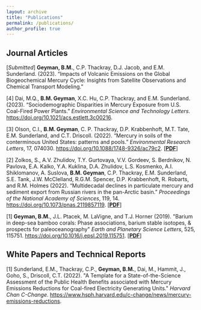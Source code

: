 ```yaml
---
layout: archive
title: "Publications"
permalink: /publications/
author_profile: true
---
```


## Journal Articles

[*Submitted*] **Geyman, B.M.**, C.P. Thackray, D.J. Jacob, and E.M. Sunderland. (2023). “Impacts of Volcanic Emissions on the Global Biogeochemical Mercury Cycle: Insights from Satellite Observations and Chemical Transport Modeling.”

[4] Dai, M.Q., **B.M. Geyman**, X.C. Hu, C.P. Thackray, and E.M. Sunderland. (2023). “Sociodemographic Disparities in Mercury Exposure from U.S. Coal-Fired Power Plants.” *Environmental Science and Technology Letters*. <a href="https://doi.org/10.1021/acs.estlett.3c00216">https://doi.org/10.1021/acs.estlett.3c00216</a>.

[3] Olson, C.I., **B.M. Geyman**, C. P. Thackray, D.P. Krabbenhoft, M.T. Tate, E.M. Sunderland, and C.T. Driscoll. (2022). “Mercury in soils of the conterminous United States: patterns and pools.” *Environmental Research Letters*, 17, 074030. <a href="https://doi.org/10.1088/1748-9326/ac79c2">https://doi.org/10.1088/1748-9326/ac79c2</a>. \[**[PDF](https://bgeyman.github.io/files/Olson_et_al_2022_mercury_in_conterminous_US_soils.pdf)**\]

[2] Zolkos, S., A.V. Zhulidov, T.Y. Gurtovaya, V.V. Gordeev, S. Berdnikov, N. Pavlova, E.A. Kalko, Y.A. Kuklina, D.A. Zhulidov, L.S. Kosmenko, A.I. Shiklomanov, A. Suslova, **B.M. Geyman**, C.P. Thackray, E.M. Sunderland, S.E. Tank, J.W. McClelland, R.G.M. Spencer, D.P. Krabbenhoft, R. Robarts, and R.M. Holmes (2022). “Multidecadal declines in particulate mercury and sediment export from Russian rivers in the pan-Arctic basin.” *Proceedings of the National Academy of Sciences*, 119, 14. <a href="https://doi.org/10.1073/pnas.2119857119">https://doi.org/10.1073/pnas.2119857119</a>. \[**[PDF](https://bgeyman.github.io/files/Zolkos_et_al_2022_mercury_declines_pan_arctic_russian_rivers.pdf)**\]

[1] **Geyman, B.M.**, J.L. Ptacek, M. LaVigne, and T.J. Horner (2019). "Barium in deep-sea bamboo corals: Phase associations, barium stable isotopes, & prospects for paleoceanography" *Earth and Planetary Science Letters*, 525, 115751. <a href="https://doi.org/10.1016/j.epsl.2019.115751">https://doi.org/10.1016/j.epsl.2019.115751</a>. \[**[PDF](https://bgeyman.github.io/files/Geyman_and_Ptacek_et_al_2019_barium_bamboo_corals.pdf)**\]

## White Papers and Technical Reports

[1] Sunderland, E.M., Thackray, C.P., **Geyman, B.M.**, Dai, M., Hammit, J., Goho, S., Driscoll, C.T. (2022). "A Template for a State-of-the-Science Assessment of the Public Health Benefits associated with Mercury Emissions Reductions for Coal-fired Electricity Generating Units." *Harvard Chan C-Change*. <a href="https://www.hsph.harvard.edu/c-change/news/mercury-emissions-reductions">https://www.hsph.harvard.edu/c-change/news/mercury-emissions-reductions</a>.
